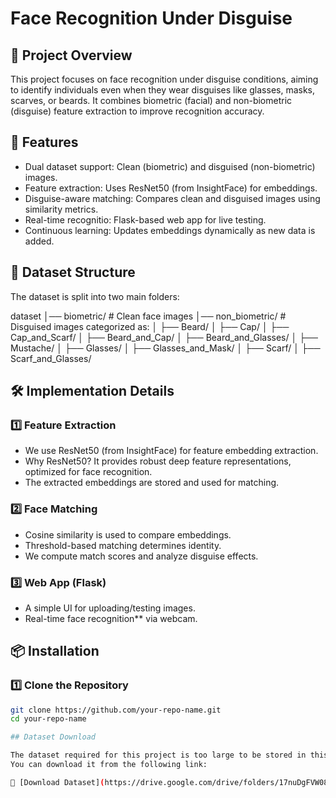 # Face Recognition Under Disguise  

## 📌 Project Overview  
This project focuses on face recognition under disguise conditions, aiming to identify individuals even when they wear disguises like glasses, masks, scarves, or beards. It combines biometric (facial) and non-biometric (disguise) feature extraction to improve recognition accuracy.  

## 🚀 Features  
- Dual dataset support: Clean (biometric) and disguised (non-biometric) images.  
- Feature extraction: Uses ResNet50 (from InsightFace) for embeddings.  
- Disguise-aware matching: Compares clean and disguised images using similarity metrics.  
- Real-time recognitio: Flask-based web app for live testing.  
- Continuous learning: Updates embeddings dynamically as new data is added.  

## 📂 Dataset Structure  
The dataset is split into two main folders:  

dataset
│── biometric/ # Clean face images
│── non_biometric/ # Disguised images categorized as:
│ ├── Beard/
│ ├── Cap/
│ ├── Cap_and_Scarf/
│ ├── Beard_and_Cap/
│ ├── Beard_and_Glasses/
│ ├── Mustache/
│ ├── Glasses/
│ ├── Glasses_and_Mask/
│ ├── Scarf/
│ ├── Scarf_and_Glasses/



## 🛠️ Implementation Details  

### 1️⃣ Feature Extraction 
- We use ResNet50 (from InsightFace) for feature embedding extraction.  
- Why ResNet50? It provides robust deep feature representations, optimized for face recognition.  
- The extracted embeddings are stored and used for matching.  

### 2️⃣ Face Matching  
- Cosine similarity is used to compare embeddings.  
- Threshold-based matching determines identity.  
- We compute match scores and analyze disguise effects.  

### 3️⃣ Web App (Flask)  
- A simple UI for uploading/testing images.  
- Real-time face recognition** via webcam.  

## 📦 Installation  

### 1️⃣ Clone the Repository 
```bash
git clone https://github.com/your-repo-name.git
cd your-repo-name

## Dataset Download

The dataset required for this project is too large to be stored in this repository.  
You can download it from the following link:

📂 [Download Dataset](https://drive.google.com/drive/folders/17nuDgFVW083eOWN4iCM7S3TTxOkF1jkE?usp=sharing) 

